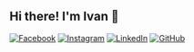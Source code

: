 ## Hi there! I'm Ivan 👋


[![Facebook](https://img.shields.io/badge/-Facebook-00B2FF?style=flat-square&logo=Facebook&logoColor=white)](https://www.facebook.com/profile.php?id=100011646280959)
[![Instagram](https://img.shields.io/badge/-Instagram-e4405f?style=flat-square&logo=Instagram&logoColor=white)](https://www.instagram.com/xxxxxxxxxx/) 
[![LinkedIn](https://img.shields.io/badge/-LinkedIn-0e76a8?style=flat-square&logo=Linkedin&logoColor=white)](https://www.linkedin.com/in/xxxxxxxxxxxxx/) 
[![GitHub](https://img.shields.io/badge/-Github-000000?style=flat-square&logo=Github&logoColor=white)](https://github.com/I-van-popov)

